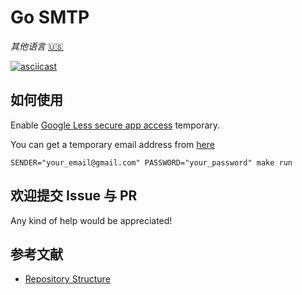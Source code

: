 # Go SMTP

*其他语言* [🇺🇸](./README.en.md)

[![asciicast](https://asciinema.org/a/Vk42rk9PsMqQSPixdfQPNepie.svg)](https://asciinema.org/a/Vk42rk9PsMqQSPixdfQPNepie)

## 如何使用

Enable [Google Less secure app access](https://myaccount.google.com/lesssecureapps) temporary.

You can get a temporary email address from [here](https://temp-mail.org)

```
SENDER="your_email@gmail.com" PASSWORD="your_password" make run
```

## 欢迎提交 Issue 与 PR

Any kind of help would be appreciated!

## 参考文献

- [Repository Structure](https://peter.bourgon.org/go-best-practices-2016/#repository-structure)
